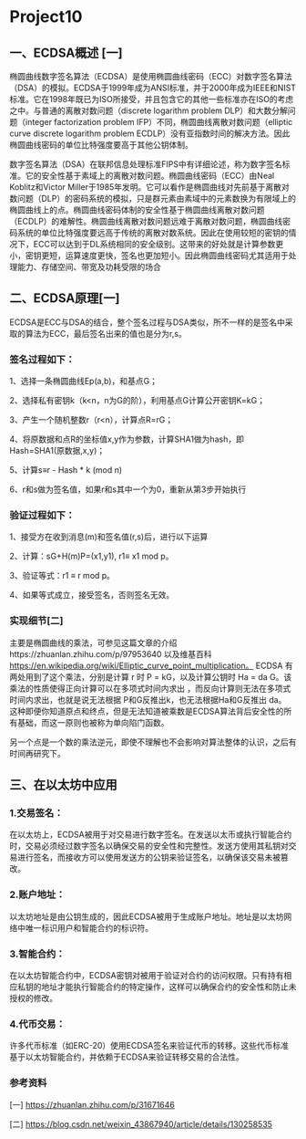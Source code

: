 # Project10

## 一、ECDSA概述 [一]

椭圆曲线数字签名算法（ECDSA）是使用椭圆曲线密码（ECC）对数字签名算法（DSA）的模拟。ECDSA于1999年成为ANSI标准，并于2000年成为IEEE和NIST标准。它在1998年既已为ISO所接受，并且包含它的其他一些标准亦在ISO的考虑之中。与普通的离散对数问题（discrete logarithm problem DLP）和大数分解问题（integer factorization problem IFP）不同，椭圆曲线离散对数问题（elliptic curve discrete logarithm problem ECDLP）没有亚指数时间的解决方法。因此椭圆曲线密码的单位比特强度要高于其他公钥体制。



数字签名算法（DSA）在联邦信息处理标准FIPS中有详细论述，称为数字签名标准。它的安全性基于素域上的离散对数问题。椭圆曲线密码（ECC）由Neal Koblitz和Victor Miller于1985年发明。它可以看作是椭圆曲线对先前基于离散对数问题（DLP）的密码系统的模拟，只是群元素由素域中的元素数换为有限域上的椭圆曲线上的点。椭圆曲线密码体制的安全性基于椭圆曲线离散对数问题（ECDLP）的难解性。椭圆曲线离散对数问题远难于离散对数问题，椭圆曲线密码系统的单位比特强度要远高于传统的离散对数系统。因此在使用较短的密钥的情况下，ECC可以达到于DL系统相同的安全级别。这带来的好处就是计算参数更小，密钥更短，运算速度更快，签名也更加短小。因此椭圆曲线密码尤其适用于处理能力、存储空间、带宽及功耗受限的场合

## 二、ECDSA原理[一]

ECDSA是ECC与DSA的结合，整个签名过程与DSA类似，所不一样的是签名中采取的算法为ECC，最后签名出来的值也是分为r,s。

### 签名过程如下：

1、选择一条椭圆曲线Ep(a,b)，和基点G；

2、选择私有密钥k（k<n，n为G的阶），利用基点G计算公开密钥K=kG；

3、产生一个随机整数r（r<n），计算点R=rG；

4、将原数据和点R的坐标值x,y作为参数，计算SHA1做为hash，即Hash=SHA1(原数据,x,y)；

5、计算s≡r - Hash * k (mod n)

6、r和s做为签名值，如果r和s其中一个为0，重新从第3步开始执行

### 验证过程如下：

1、接受方在收到消息(m)和签名值(r,s)后，进行以下运算

2、计算：sG+H(m)P=(x1,y1), r1≡ x1 mod p。

3、验证等式：r1 ≡ r mod p。

4、如果等式成立，接受签名，否则签名无效。

### 实现细节[二]

主要是椭圆曲线的乘法，可参见这篇文章的介绍https://zhuanlan.zhihu.com/p/97953640
以及维基百科
https://en.wikipedia.org/wiki/Elliptic_curve_point_multiplication。
ECDSA 有两处用到了这个乘法，分别是计算 r 时 P = kG，以及计算公钥时 Ha = da G。该乘法的性质使得正向计算可以在多项式时间内求出 ，而反向计算则无法在多项式时间内求出，也就是说无法根据 P和G反推出k，也无法根据Ha和G反推出 da。
这种即便你知道原点和终点，但是无法知道被乘数是ECDSA算法背后安全性的所有基础，而这一原则也被称为单向陷门函数。

另一个点是一个数的乘法逆元，即使不理解也不会影响对算法整体的认识，之后有时间再研究下。

## 三、在以太坊中应用

### 1.交易签名：

在以太坊上，ECDSA被用于对交易进行数字签名。在发送以太币或执行智能合约时，交易必须经过数字签名以确保交易的安全性和完整性。发送方使用其私钥对交易进行签名，而接收方可以使用发送方的公钥来验证签名，以确保该交易未被篡改。

### 2.账户地址：

以太坊地址是由公钥生成的，因此ECDSA被用于生成账户地址。地址是以太坊网络中唯一标识用户和智能合约的标识符。

### 3.智能合约：

在以太坊智能合约中，ECDSA密钥对被用于验证对合约的访问权限。只有持有相应私钥的地址才能执行智能合约的特定操作，这样可以确保合约的安全性和防止未授权的修改。

### 4.代币交易：

许多代币标准（如ERC-20）使用ECDSA签名来验证代币的转移。这些代币标准基于以太坊智能合约，并依赖于ECDSA来验证转移交易的合法性。

### 参考资料

[一] https://zhuanlan.zhihu.com/p/31671646

[二] https://blog.csdn.net/weixin_43867940/article/details/130258535



